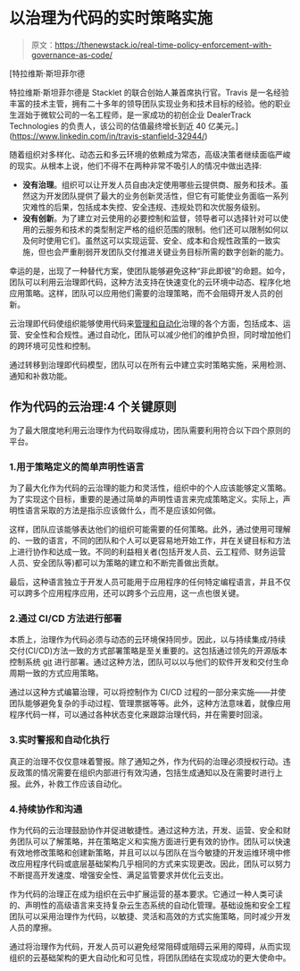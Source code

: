 # 以治理为代码的实时策略实施

> 原文：<https://thenewstack.io/real-time-policy-enforcement-with-governance-as-code/>

[](https://www.linkedin.com/in/travis-stanfield-32944/)

 [特拉维斯·斯坦菲尔德

特拉维斯·斯坦菲尔德是 Stacklet 的联合创始人兼首席执行官。Travis 是一名经验丰富的技术主管，拥有二十多年的领导团队实现业务和技术目标的经验。他的职业生涯始于微软公司的一名工程师，是一家成功的初创企业 DealerTrack Technologies 的负责人，该公司的估值最终增长到近 40 亿美元。](https://www.linkedin.com/in/travis-stanfield-32944/) [](https://www.linkedin.com/in/travis-stanfield-32944/)

随着组织对多样化、动态云和多云环境的依赖成为常态，高级决策者继续面临严峻的现实。从根本上说，他们不得不在两种非常不吸引人的情况中做出选择:

*   **没有治理**。组织可以让开发人员自由决定使用哪些云提供商、服务和技术。虽然这为开发团队提供了最大的业务创新灵活性，但它有可能使业务面临一系列灾难性的后果，包括成本失控、安全违规、违规处罚和次优服务级别。
*   **没有创新**。为了建立对云使用的必要控制和监督，领导者可以选择针对可以使用的云服务和技术的类型制定严格的组织范围的限制。他们还可以限制如何以及何时使用它们。虽然这可以实现运营、安全、成本和合规性政策的一致实施，但也会严重削弱开发团队交付推进关键业务目标所需的数字创新的能力。

幸运的是，出现了一种替代方案，使团队能够避免这种“非此即彼”的命题。如今，团队可以利用云治理即代码，这种方法支持在快速变化的云环境中动态、程序化地应用策略。这样，团队可以应用他们需要的治理策略，而不会阻碍开发人员的创新。

云治理即代码使组织能够使用代码来[管理和自动化](https://stacklet.io/)治理的各个方面，包括成本、运营、安全性和合规性。通过自动化，团队可以减少他们的维护负担，同时增加他们的跨环境可见性和控制。

通过转移到治理即代码模型，团队可以在所有云中建立实时策略实施，采用检测、通知和补救功能。

## 作为代码的云治理:4 个关键原则

为了最大限度地利用云治理作为代码取得成功，团队需要利用符合以下四个原则的平台。

### 1.用于策略定义的简单声明性语言

为了最大化作为代码的云治理的能力和灵活性，组织中的个人应该能够定义策略。为了实现这个目标，重要的是通过简单的声明性语言来完成策略定义。实际上，声明性语言采取的方法是指示应该做什么，而不是应该如何做。

这样，团队应该能够表达他们的组织可能需要的任何策略。此外，通过使用可理解的、一致的语言，不同的团队和个人可以更容易地开始工作，并在关键目标和方法上进行协作和达成一致。不同的利益相关者(包括开发人员、云工程师、财务运营人员、安全团队等)都可以为策略的建立和不断完善做出贡献。

最后，这种语言独立于开发人员可能用于应用程序的任何特定编程语言，并且不仅可以跨多个应用程序应用，还可以跨多个云应用，这一点也很关键。

### 2.通过 CI/CD 方法进行部署

本质上，治理作为代码必须与动态的云环境保持同步。因此，以与持续集成/持续交付(CI/CD)方法一致的方式部署策略是至关重要的。这包括通过领先的开源版本控制系统 [git](https://thenewstack.io/git-at-15-how-git-changed-the-way-we-code/) 进行部署。通过这种方法，团队可以以与他们的软件开发和交付生命周期一致的方式应用策略。

通过以这种方式编纂治理，可以将控制作为 CI/CD 过程的一部分来实施——并使团队能够避免复杂的手动过程、管理票据等等。此外，这种方法意味着，就像应用程序代码一样，可以通过各种状态变化来跟踪治理代码，并在需要时回滚。

### 3.实时警报和自动化执行

真正的治理不仅仅意味着警报。除了通知之外，作为代码的治理必须授权行动。违反政策的情况需要在组织内部进行有效沟通，包括生成通知以及在需要时进行上报。此外，补救工作应该自动化。

### 4.持续协作和沟通

作为代码的云治理鼓励协作并促进敏捷性。通过这种方法，开发、运营、安全和财务团队可以了解策略，并在策略定义和实施方面进行更有效的协作。团队可以快速有效地修改策略和创建新策略，并且可以以与团队在当今敏捷的开发运维环境中修改应用程序代码或底层基础架构几乎相同的方式来实现更改。因此，团队可以努力不断提高开发速度、增强安全性、满足监管要求并优化云支出。

作为代码的治理正在成为组织在云中扩展运营的基本要求。它通过一种人类可读的、声明性的高级语言来支持复杂云生态系统的自动化管理。基础设施和安全工程团队可以采用治理作为代码，以敏捷、灵活和高效的方式实施策略，同时减少开发人员的摩擦。

通过将治理作为代码，开发人员可以避免经常阻碍或阻碍云采用的障碍，从而实现组织的云基础架构的更大自动化和可见性，将团队团结在实现成功的更大使命中。

<svg xmlns:xlink="http://www.w3.org/1999/xlink" viewBox="0 0 68 31" version="1.1"><title>Group</title> <desc>Created with Sketch.</desc></svg>